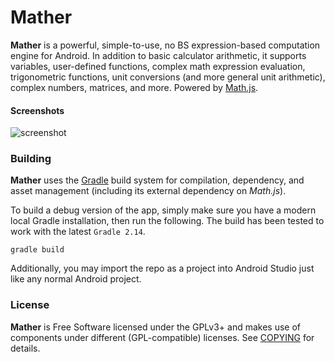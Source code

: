 # Mather

**Mather** is a powerful, simple-to-use, no BS expression-based computation engine for Android. In addition to basic calculator arithmetic, it supports variables, user-defined functions, complex math expression evaluation, trigonometric functions, unit conversions (and more general unit arithmetic), complex numbers, matrices, and more. Powered by [Math.js](https://mathjs.org/).

#### Screenshots
![screenshot](https://cloud.githubusercontent.com/assets/9786418/17490863/f0bfd4fe-5d72-11e6-8595-c151bf64b818.png)

### Building

**Mather** uses the [Gradle](https://gradle.org) build system for compilation, dependency, and asset management (including its external dependency on *Math.js*). 

To build a debug version of the app, simply make sure you have a modern local Gradle installation, then run the following.  The build has been tested to work with the latest `Gradle 2.14`.

```
gradle build
```

Additionally, you may import the repo as a project into Android Studio just like any normal Android project.

### License

**Mather** is Free Software licensed under the GPLv3+ and makes use of components under different (GPL-compatible) licenses. See [COPYING](https://github.com/icasdri/Mather/blob/master/COPYING) for details.
